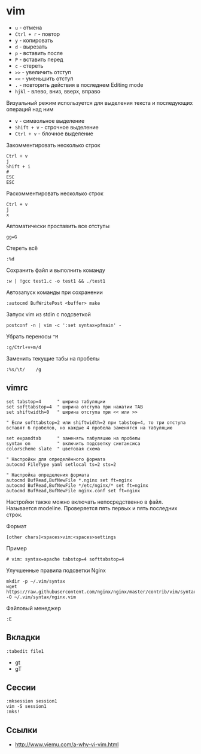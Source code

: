 # vim

- `u` - отмена
- `Ctrl + r` - повтор
- `y` - копировать
- `d` - вырезать
- `p` - вставить после
- `P` - вставить перед
- `c` - стереть
- `>>` - увеличить отступ
- `<<` - уменьшить отступ
- `.` - повторить действия в последнем Editing mode
- `hjkl` - влево, вниз, вверх, вправо

Визуальный режим используется для выделения текста и последующих операций над ним

- `v` - символьное выделение
- `Shift + v` - строчное выделение
- `Ctrl + v` - блочное выделение

Закомментировать несколько строк

    Ctrl + v
    j
    Shift + i
    #
    ESC
    ESC

Раскомментировать несколько строк

    Ctrl + v
    j
    x

Автоматически проставить все отступы

    gg=G

Стереть всё

    :%d

Сохранить файл и выполнить команду

    :w | !gcc test1.c -o test1 && ./test1

Автозапуск команды при сохранении

    :autocmd BufWritePost <buffer> make

Запуск vim из stdin с подсветкой

    postconf -n | vim -c ':set syntax=pfmain' -

Убрать переносы `^M`

    :g/Ctrl+v+m/d

Заменить текущие табы на пробелы

    :%s/\t/    /g

## vimrc

```
set tabstop=4      " ширина табуляции
set softtabstop=4  " ширина отступа при нажатии TAB
set shiftwidth=0   " ширина отступа при << или >>

" Если softtabstop=2 или shiftwidth=2 при tabstop=4, то три отступа вставят 6 пробелов, но каждые 4 пробела заменятся на табуляцию

set expandtab      " заменять табуляцию на пробелы
syntax on          " включить подсветку синтаксиса
colorscheme slate  " цветовая схема

" Настройки для определённого формата
autocmd FileType yaml setlocal ts=2 sts=2

" Настройка определения формата
autocmd BufRead,BufNewFile *.nginx set ft=nginx
autocmd BufRead,BufNewFile */etc/nginx/* set ft=nginx
autocmd BufRead,BufNewFile nginx.conf set ft=nginx
```

Настройки также можно включать непосредственно в файл. Называется modeline. Проверяется пять первых и пять последних строк.

Формат

    [other chars]<spaces>vim:<spaces>settings

Пример

    # vim: syntax=apache tabstop=4 softtabstop=4

Улучшенные правила подсветки Nginx

```
mkdir -p ~/.vim/syntax
wget https://raw.githubusercontent.com/nginx/nginx/master/contrib/vim/syntax/nginx.vim -O ~/.vim/syntax/nginx.vim
```

Файловый менеджер

    :E

## Вкладки

    :tabedit file1

- gt
- gT

## Сессии

    :mksession session1
    vim -S session1
    :mks!


## Ссылки

- http://www.viemu.com/a-why-vi-vim.html


